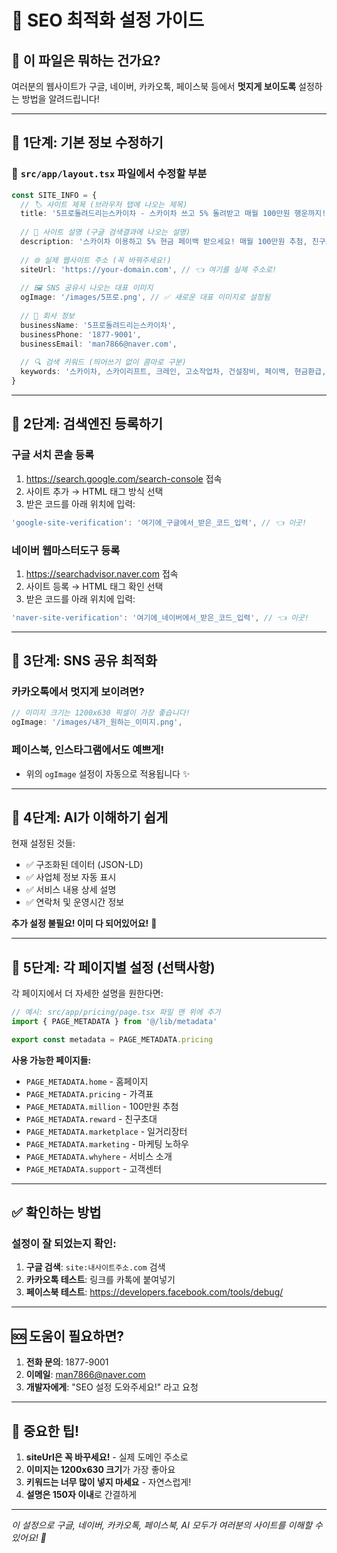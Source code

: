 # 📖 SEO 최적화 설정 가이드

## 🎯 이 파일은 뭐하는 건가요?

여러분의 웹사이트가 구글, 네이버, 카카오톡, 페이스북 등에서 **멋지게 보이도록** 설정하는 방법을 알려드립니다!

---

## 🔧 1단계: 기본 정보 수정하기

### 📍 `src/app/layout.tsx` 파일에서 수정할 부분

```typescript
const SITE_INFO = {
  // 🏷️ 사이트 제목 (브라우저 탭에 나오는 제목)
  title: '5프로돌려드리는스카이차 - 스카이차 쓰고 5% 돌려받고 매월 100만원 행운까지!',
  
  // 📝 사이트 설명 (구글 검색결과에 나오는 설명)
  description: '스카이차 이용하고 5% 현금 페이백 받으세요! 매월 100만원 추첨, 친구초대 보너스까지! 24시간 콜센터 운영, 투명한 가격, 신뢰할 수 있는 스카이차 서비스입니다.',
  
  // 🌐 실제 웹사이트 주소 (꼭 바꿔주세요!)
  siteUrl: 'https://your-domain.com', // 👈 여기를 실제 주소로!
  
  // 🖼️ SNS 공유시 나오는 대표 이미지
  ogImage: '/images/5프로.png', // ✅ 새로운 대표 이미지로 설정됨
  
  // 🏢 회사 정보
  businessName: '5프로돌려드리는스카이차',
  businessPhone: '1877-9001',
  businessEmail: 'man7866@naver.com',
  
  // 🔍 검색 키워드 (띄어쓰기 없이 콤마로 구분)
  keywords: '스카이차, 스카이리프트, 크레인, 고소작업차, 건설장비, 페이백, 현금환급, 100만원추첨, 친구초대, 건설업, 외벽작업, 고소작업, 장비대여'
}
```

---

## 🚀 2단계: 검색엔진 등록하기

### 구글 서치 콘솔 등록
1. https://search.google.com/search-console 접속
2. 사이트 추가 → HTML 태그 방식 선택
3. 받은 코드를 아래 위치에 입력:
```typescript
'google-site-verification': '여기에_구글에서_받은_코드_입력', // 👈 이곳!
```

### 네이버 웹마스터도구 등록
1. https://searchadvisor.naver.com 접속
2. 사이트 등록 → HTML 태그 확인 선택
3. 받은 코드를 아래 위치에 입력:
```typescript
'naver-site-verification': '여기에_네이버에서_받은_코드_입력', // 👈 이곳!
```

---

## 📱 3단계: SNS 공유 최적화

### 카카오톡에서 멋지게 보이려면?
```typescript
// 이미지 크기는 1200x630 픽셀이 가장 좋습니다!
ogImage: '/images/내가_원하는_이미지.png',
```

### 페이스북, 인스타그램에서도 예쁘게!
- 위의 `ogImage` 설정이 자동으로 적용됩니다 ✨

---

## 🤖 4단계: AI가 이해하기 쉽게

현재 설정된 것들:
- ✅ 구조화된 데이터 (JSON-LD)
- ✅ 사업체 정보 자동 표시
- ✅ 서비스 내용 상세 설명
- ✅ 연락처 및 운영시간 정보

**추가 설정 불필요! 이미 다 되어있어요!** 🎉

---

## 📄 5단계: 각 페이지별 설정 (선택사항)

각 페이지에서 더 자세한 설명을 원한다면:

```typescript
// 예시: src/app/pricing/page.tsx 파일 맨 위에 추가
import { PAGE_METADATA } from '@/lib/metadata'

export const metadata = PAGE_METADATA.pricing
```

**사용 가능한 페이지들:**
- `PAGE_METADATA.home` - 홈페이지
- `PAGE_METADATA.pricing` - 가격표
- `PAGE_METADATA.million` - 100만원 추첨
- `PAGE_METADATA.reward` - 친구초대
- `PAGE_METADATA.marketplace` - 일거리장터
- `PAGE_METADATA.marketing` - 마케팅 노하우
- `PAGE_METADATA.whyhere` - 서비스 소개
- `PAGE_METADATA.support` - 고객센터

---

## ✅ 확인하는 방법

### 설정이 잘 되었는지 확인:
1. **구글 검색**: `site:내사이트주소.com` 검색
2. **카카오톡 테스트**: 링크를 카톡에 붙여넣기
3. **페이스북 테스트**: https://developers.facebook.com/tools/debug/

---

## 🆘 도움이 필요하면?

1. **전화 문의**: 1877-9001
2. **이메일**: man7866@naver.com
3. **개발자에게**: "SEO 설정 도와주세요!" 라고 요청

---

## 🎯 중요한 팁!

1. **siteUrl은 꼭 바꾸세요!** - 실제 도메인 주소로
2. **이미지는 1200x630 크기**가 가장 좋아요
3. **키워드는 너무 많이 넣지 마세요** - 자연스럽게!
4. **설명은 150자 이내**로 간결하게

---

*이 설정으로 구글, 네이버, 카카오톡, 페이스북, AI 모두가 여러분의 사이트를 이해할 수 있어요! 🚀* 